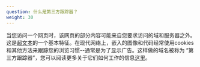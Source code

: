 ```yaml
---
question: 什么是第三方跟踪器？
weight: 30
---
```


当您访问一个网页时，该网页的部分内容可能来自您要求访问的域和服务器之外。这是[超文本](https://zh.wikipedia.org/wiki/%E8%B6%85%E6%96%87%E6%9C%AC)的一个基本特征。在现代网络上，嵌入的图像和代码经常使用cookies和其他方法来跟踪您的浏览习惯--通常是为了显示广告。这样做的域名被称为 “第三方跟踪器”，您可以阅读更多关于它们如何工作的信息[这里](https://www.eff.org/wp/behind-the-one-way-mirror)。
